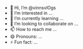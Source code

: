 - 👋 Hi, I’m @vinnsvlOgs
- 👀 I’m interested in ...
- 🌱 I’m currently learning ...
- 💞️ I’m looking to collaborate on ...
- 📫 How to reach me ...
- 😄 Pronouns: ...
- ⚡ Fun fact: ...

<!---
vinnsvlOgs/vinnsvlOgs is a ✨ special ✨ repository because its `README.md` (this file) appears on your GitHub profile.
You can click the Preview link to take a look at your changes.
--->
